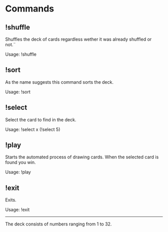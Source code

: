 # Commands #

## !shuffle ##

Shuffles the deck of cards regardless wether it was already shuffled or not.¨

Usage: !shuffle

## !sort ##

As the name suggests this command sorts the deck.

Usage: !sort

## !select ##

Select the card to find in the deck.

Usage: !select x (!select 5)

## !play ##

Starts the automated process of drawing cards. When the selected card is found you win.

Usage: !play

## !exit ##

Exits.

Usage: !exit

***

The deck consists of numbers ranging from 1 to 32.
